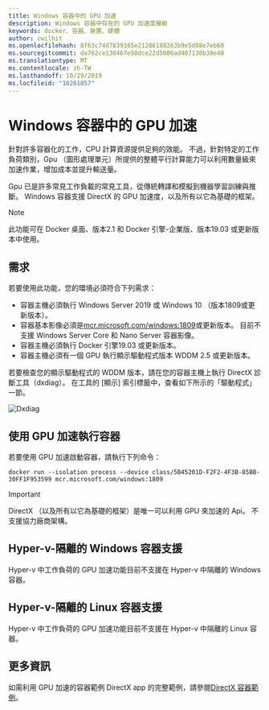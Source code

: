 ```yaml
---
title: Windows 容器中的 GPU 加速
description: Windows 容器中存在的 GPU 加速度層級
keywords: docker、容器、裝置、硬體
author: cwilhit
ms.openlocfilehash: 8f63c74d7839385e21206188263b9e5d08e7eb60
ms.sourcegitcommit: da762ce138467e50dce22d5086ad407138b38e48
ms.translationtype: MT
ms.contentlocale: zh-TW
ms.lasthandoff: 10/29/2019
ms.locfileid: "10261857"
---
```

# <a name="gpu-acceleration-in-windows-containers"></a>Windows 容器中的 GPU 加速

針對許多容器化的工作，CPU 計算資源提供足夠的效能。 不過，針對特定的工作負荷類別，Gpu （圖形處理單元）所提供的整體平行計算能力可以利用數量級來加速作業，增加成本並提升輸送量。

Gpu 已是許多常見工作負載的常見工具，從傳統轉譯和模擬到機器學習訓練與推斷。 Windows 容器支援 DirectX 的 GPU 加速度，以及所有以它為基礎的框架。

> [!NOTE]
> 此功能可在 Docker 桌面、版本2.1 和 Docker 引擎-企業版、版本19.03 或更新版本中使用。

## <a name="requirements"></a>需求

若要使用此功能，您的環境必須符合下列需求：

- 容器主機必須執行 Windows Server 2019 或 Windows 10 （版本1809或更新版本）。
- 容器基本影像必須是[mcr.microsoft.com/windows:1809](https://hub.docker.com/_/microsoft-windows)或更新版本。 目前不支援 Windows Server Core 和 Nano Server 容器影像。
- 容器主機必須執行 Docker 引擎19.03 或更新版本。
- 容器主機必須有一個 GPU 執行顯示驅動程式版本 WDDM 2.5 或更新版本。

若要檢查您的顯示驅動程式的 WDDM 版本，請在您的容器主機上執行 DirectX 診斷工具（dxdiag）。 在工具的 [顯示] 索引標籤中，查看如下所示的「驅動程式」一節。

![Dxdiag](media/dxdiag.png)

## <a name="run-a-container-with-gpu-acceleration"></a>使用 GPU 加速執行容器

若要使用 GPU 加速啟動容器，請執行下列命令：

```shell
docker run --isolation process --device class/5B45201D-F2F2-4F3B-85BB-30FF1F953599 mcr.microsoft.com/windows:1809
```

> [!IMPORTANT]
> DirectX （以及所有以它為基礎的框架）是唯一可以利用 GPU 來加速的 Api。 不支援協力廠商架構。

## <a name="hyper-v-isolated-windows-container-support"></a>Hyper-v-隔離的 Windows 容器支援

Hyper-v 中工作負荷的 GPU 加速功能目前不支援在 Hyper-v 中隔離的 Windows 容器。

## <a name="hyper-v-isolated-linux-container-support"></a>Hyper-v-隔離的 Linux 容器支援

Hyper-v 中工作負荷的 GPU 加速功能目前不支援在 Hyper-v 中隔離的 Linux 容器。

## <a name="more-information"></a>更多資訊

如需利用 GPU 加速的容器範例 DirectX app 的完整範例，請參閱[DirectX 容器範例](https://github.com/MicrosoftDocs/Virtualization-Documentation/tree/master/windows-container-samples/directx)。
